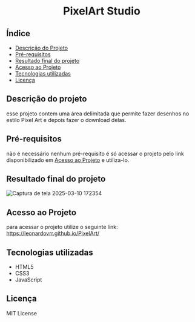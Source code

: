 <h1 align="center">
    PixelArt Studio
</h1>

## Índice
- [Descrição do Projeto](#descrição-do-projeto)
- [Pré-requisitos](#pré-requisitos)
- [Resultado final do projeto](#resultado-final-do-projeto)
- [Acesso ao Projeto](#acesso-ao-projeto)
- [Tecnologias utilizadas](#tecnologias-utilizadas)
- [Licença](#licença)

## Descrição do projeto
esse projeto contem uma área delimitada que permite fazer desenhos no estilo Pixel Art e depois fazer o download delas.

## Pré-requisitos
não é necessário nenhum pré-requisito é só acessar o projeto pelo link disponibilizado em [Acesso ao Projeto](#acesso-ao-projeto) e utiliza-lo.

## Resultado final do projeto
![Captura de tela 2025-03-10 172354](https://github.com/user-attachments/assets/865f7332-a9dc-49ac-8fe0-a50934333f3a)





## Acesso ao Projeto
para acessar o projeto utilize o seguinte link: https://leonardovrr.github.io/PixelArt/


## Tecnologias utilizadas
- HTML5
- CSS3
- JavaScript

## Licença
MIT License
